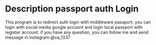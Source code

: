 # Description passport auth Login
This program is to redirect auth login with middleware passport. you can login with social media google account and login local passport with register account. if you have any question, you can follow me and send message in instagram @va_1337
